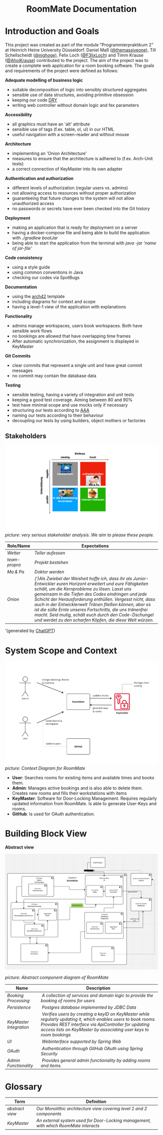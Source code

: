 # <center>RoomMate Documentation</center>


# Introduction and Goals
 This project was created as part of the module "Programmierpraktikum 2" at Heinrich Heine University Düsseldorf. Daniel Maß ([@themassiveone](https://github.com/themassiveone)), Till Schellscheidt ([@nighoge](https://github.com/nighoge)), Felix Loch ([@F3lixLoch](https://github.com/F3lixLoch)) and Timm Krause ([@AhoiKrause](https://github.com/AhoiKrause)) contributed to the project. The aim of the project was to create a complete web application for a room booking software. The goals and requirements of the project were defined as follows:
 

**Adequate modelling of business logic**
- suitable decomposition of logic into sensibly structured aggregates
- sensible use of data structures, avoiding primitive obsession
- keeping our code [DRY](https://en.wikipedia.org/wiki/Don%27t_repeat_yourself)
- writing web controller without domain logic and fex parameters

**Accessibility**
- all graphics must have an 'alt' attribute
- sensible use of tags (f.ex. table, ol, ul) in our HTML
- useful navigation with a screen-reader and without mouse

**Architecture**
- implementing an 'Onion Architecture'
- measures to ensure that the architecture is adhered to (f.ex. Arch-Unit tests)
- a correct connection of KeyMaster into its own adapter

**Authentication and authorization**
- different levels of authorization (regular users vs. admins)
- not allowing access to resources without proper authorization
- guaranteeing that future changes to the system will not allow unauthorized access
- no passwords or secrets have ever been checked into the Git history

**Deployment**
- making an application that is ready for deployment on a server
- having a docker-compose file and being able to build the application with _./gradlew bootJar_
- being able to start the application from the terminal with _java -jar 'name of jar-file'_

**Code consistency**
- using a style guide
- using common conventions in Java
- checking our codes via SpotBugs

**Documentation**
- using the [arch42](https://arc42.org/) template
- including diagrams for context and scope
- having a level-1 view of the application with explanations

**Functionality**
- admins manage workspaces, users book workspaces. Both have sensible work flows
- no bookings are allowed that have overlapping time frames
- After automatic synchronization, the assignment is displayed in KeyMaster

**Git Commits**
- clear commits that represent a single unit and have great commit messages
- no commit may contain the database data

**Testing**
- sensible testing, having a variety of integration and unit tests
- keeping a good test coverage. Aiming between 80 and 90%
- test have minimal scope and use mocks only if necessary
- structuring our tests according to [AAA](https://automationpanda.com/2020/07/07/arrange-act-assert-a-pattern-for-writing-good-tests/)
- naming our tests according to their behaviour
- decoupling our tests by using builders, object mothers or factories


## Stakeholders

![Image of Stakeholders](../images/Stakeholder_2.PNG)
_picture: very serious stakeholder analysis. We aim to please these people._


| Role/Name     |  Expectations                                                                                                                                                                                                                                                                                                                                                                                                                                                                                                                   |
|---------------|---------------------------------------------------------------------------------------------------------------------------------------------------------------------------------------------------------------------------------------------------------------------------------------------------------------------------------------------------------------------------------------------------------------------------------------------------------------------------------------------------------------------------------|
| *Wetter*      | *Teller aufessen*                                                                                                                                                                                                                                                                                                                                                                                                                                                                                                              |
| *team-propra* | *Projekt bestehen*                                                                                                                                                                                                                                                                                                                                                                                                                                                                                                             |
| *Ma & Pa*     |*Doktor werden*                                                                                                                                                                                                                                                                                                                                                                                                                                                                                                                |
| *Onion*       | *(')Als Zwiebel der Weisheit hoffe ich, dass ihr als Junior-Entwickler euren Horizont erweitert und eure Fähigkeiten schält, um die Kernprobleme zu lösen. Lasst uns gemeinsam in die Tiefen des Codes eindringen und jede Schicht der Herausforderung enthüllen. Vergesst nicht, dass auch in der Entwicklerwelt Tränen fließen können, aber es ist die süße Ernte unseres Fortschritts, die uns tränenfrei macht. Seid mutig, schält euch durch den Code-Dschungel und werdet zu den scharfen Köpfen, die diese Welt würzen.* |

'(generated by [ChatGPT](https://chat.openai.com))

# System Scope and Context


![Context image for Roommate](../images/RoomMate_Context.PNG)
_picture: Context Diagram for RoomMate_
*   **User**: Searches rooms for existing items and available times and books them.
*   **Admin**: Manages active bookings and is also able to delete them. Creates new rooms and fills their workstations with items
*   **KeyMaster**: Software for Door-Locking Management. Requires regularly updated information from RoomMate. Is able to generate User-Keys and rooms.
*   **GitHub**: Is used for OAuth authentication.

# Building Block View



**Abstract view**

![Component Diagram for Roommate](../images/RoomMate_ComponentDiagram.PNG)

_picture: Abstract component diagram of RoomMate_

| **Name**                | **Description**                                                                                                                                                                                                                               |
|-------------------------|-----------------------------------------------------------------------------------------------------------------------------------------------------------------------------------------------------------------------------------------------|
| *Booking Processing*    |  *A collection of services and domain logic to provide the booking of rooms for users*                                                                                                                                                        |
| *Persistence*           |  *Postgres database implemented by JDBC Data*                                                                                                                                                                                                 |
 | *KeyMaster Integration* |  *Verifies users by creating a keyID on KeyMaster while regularly updating it, which enables users to book rooms. Provides REST interface via ApiController for updating access lists on KeyMaster by associating user keys to room bookings* |
| *UI*                    |  *Webinterface supported by Spring Web*                                                                                                                                                                                                       |
| *OAuth*                 |  *Authentication through GitHub OAuth using Spring Security*                                                                                                                                                                                  |
| *Admin Functionality*   |  *Provides general admin functionality by adding rooms and items.*                                                                                                                                                                            |


# Glossary

| Term            | Definition                                                                           |
|-----------------|--------------------------------------------------------------------------------------|
| *abstract view* | *Our Monolithic architecture view covering level 1 and 2 components*                 |
| *KeyMaster*     | *An external system used for Door-Locking management, with which RoomMate interacts* |

